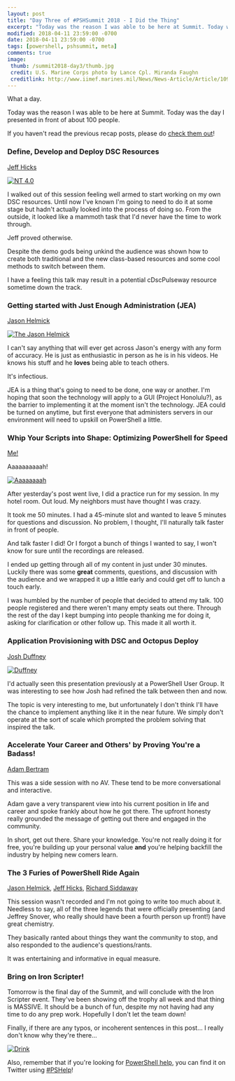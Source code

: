 ```yaml
---
layout: post
title: "Day Three of #PSHSummit 2018 - I Did the Thing"
excerpt: "Today was the reason I was able to be here at Summit. Today was the day I presented in front of about 100 people."
modified: 2018-04-11 23:59:00 -0700
date: 2018-04-11 23:59:00 -0700
tags: [powershell, pshsummit, meta]
comments: true
image:
 thumb: /summit2018-day3/thumb.jpg
 credit: U.S. Marine Corps photo by Lance Cpl. Miranda Faughn
 creditlink: http://www.iimef.marines.mil/News/News-Article/Article/1096888/leap-of-faith/
---
```


What a day.

Today was the reason I was able to be here at Summit. Today was the day I
presented in front of about 100 people.

If you haven't read the previous recap posts, please do [check them
out](https://king.geek.nz/tags/index.html#pshsummit)!

### Define, Develop and Deploy DSC Resources

[Jeff Hicks](https://twitter.com/JeffHicks)

[![NT 4.0](/images/summit2018-day3/Jeff-small.jpg)](/images/summit2018-day3/Jeff-large.jpg)

I walked out of this session feeling well armed to start working on my own DSC
resources. Until now I've known I'm going to need to do it at some stage but
hadn't actually looked into the process of doing so. From the outside, it looked
like a mammoth task that I'd never have the time to work through.

Jeff proved otherwise.

Despite the demo gods being unkind the audience was shown how to create both
traditional and the new class-based resources and some cool methods to switch
between them.

I have a feeling this talk may result in a potential cDscPulseway resource
sometime down the track.

### Getting started with Just Enough Administration (JEA)

[Jason Helmick](https://twitter.com/theJasonHelmick)

[![The Jason Helmick](/images/summit2018-day3/Jason-small.jpg)](/images/summit2018-day3/Jason-large.jpg)

I can't say anything that will ever get across Jason's energy with any form of
accuracy. He is just as enthusiastic in person as he is in his videos. He knows
his stuff and he **loves** being able to teach others.

It's infectious.

JEA is a thing that's going to need to be done, one way or another. I'm hoping
that soon the technology will apply to a GUI (Project Honolulu?), as the barrier
to implementing it at the moment isn't the technology. JEA could be turned on
anytime, but first everyone that administers servers in our environment will
need to upskill on PowerShell a little.

### Whip Your Scripts into Shape: Optimizing PowerShell for Speed

[Me!](https://twitter.com/WindosNZ)

Aaaaaaaaaah!

[![Aaaaaaaah](/images/summit2018-day3/Me-small.jpg)](/images/summit2018-day3/Me-large.jpg)

After yesterday's post went live, I did a practice run for my session. In my
hotel room. Out loud. My neighbors must have thought I was crazy.

It took me 50 minutes. I had a 45-minute slot and wanted to leave 5 minutes for
questions and discussion. No problem, I thought, I'll naturally talk faster in
front of people.

And talk faster I did! Or I forgot a bunch of things I wanted to say, I won't
know for sure until the recordings are released.

I ended up getting through all of my content in just under 30 minutes. Luckily
there was some **great** comments, questions, and discussion with the audience
and we wrapped it up a little early and could get off to lunch a touch early.

I was humbled by the number of people that decided to attend my talk. 100 people
registered and there weren't many empty seats out there. Through the rest of the
day I kept bumping into people thanking me for doing it, asking for
clarification or other follow up. This made it all worth it.

### Application Provisioning with DSC and Octopus Deploy

[Josh Duffney](https://twitter.com/joshduffney)

[![Duffney](/images/summit2018-day3/Duffney-small.jpg)](/images/summit2018-day3/Duffney-large.jpg)

I'd actually seen this presentation previously at a PowerShell User Group. It
was interesting to see how Josh had refined the talk between then and now.

The topic is very interesting to me, but unfortunately I don't think I'll have
the chance to implement anything like it in the near future. We simply don't
operate at the sort of scale which prompted the problem solving that inspired
the talk.

### Accelerate Your Career and Others' by Proving You're a Badass!

[Adam Bertram](https://twitter.com/adbertram)

This was a side session with no AV. These tend to be more conversational and
interactive.

Adam gave a very transparent view into his current position in life and career
and spoke frankly about how he got there. The upfront honesty really grounded
the message of getting out there and engaged in the community.

In short, get out there. Share your knowledge. You're not really doing it for
free, you're building up your personal value **and** you're helping backfill the
industry by helping new comers learn.

### The 3 Furies of PowerShell Ride Again

[Jason Helmick](https://twitter.com/theJasonHelmick), [Jeff
Hicks](https://twitter.com/JeffHicks), [Richard
Siddaway](https://twitter.com/rsiddaway)

This session wasn't recorded and I'm not going to write too much about it.
Needless to say, all of the three legends that were officially presenting (and
Jeffrey Snover, who really should have been a fourth person up front!) have
great chemistry.

They basically ranted about things they want the community to stop, and also
responded to the audience's questions/rants.

It was entertaining and informative in equal measure.

### Bring on Iron Scripter!

Tomorrow is the final day of the Summit, and will conclude with the Iron
Scripter event. They've been showing off the trophy all week and that thing is
MASSIVE. It should be a bunch of fun, despite my not having had any time to do
any prep work. Hopefully I don't let the team down!

Finally, if there are any typos, or incoherent sentences in this post... I really
don't know why they're there...

[![Drink](/images/summit2018-day3/beer.jpg)](/images/summit2018-day3/beer.jpg)

Also, remember that if you're looking for [PowerShell
help](https://king.geek.nz/2018/03/20/pshelp-twitter/), you can find it on
Twitter using
[\#PSHelp](https://twitter.com/search?f=tweets&vertical=default&q=%23pshelp&src=typd)!
